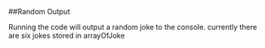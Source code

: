##Random Output

Running the code will output a random joke to the console.
currently there are six jokes stored in arrayOfJoke
